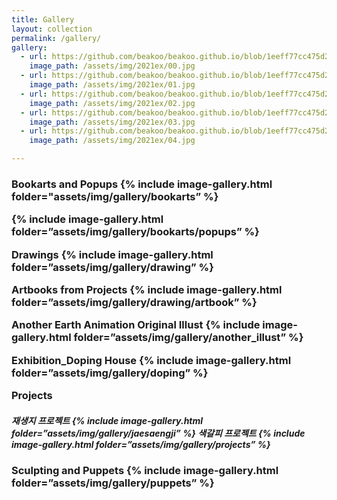 ```yaml
---
title: Gallery
layout: collection
permalink: /gallery/
gallery: 
  - url: https://github.com/beakoo/beakoo.github.io/blob/1eeff77cc475d2fd5a3e4c0c2e7b646876c016ce/assets/img/2021ex/00.jpg
    image_path: /assets/img/2021ex/00.jpg
  - url: https://github.com/beakoo/beakoo.github.io/blob/1eeff77cc475d2fd5a3e4c0c2e7b646876c016ce/assets/img/2021ex/01.jpg
    image_path: /assets/img/2021ex/01.jpg
  - url: https://github.com/beakoo/beakoo.github.io/blob/1eeff77cc475d2fd5a3e4c0c2e7b646876c016ce/assets/img/2021ex/02.jpg
    image_path: /assets/img/2021ex/02.jpg
  - url: https://github.com/beakoo/beakoo.github.io/blob/1eeff77cc475d2fd5a3e4c0c2e7b646876c016ce/assets/img/2021ex/03.jpg
    image_path: /assets/img/2021ex/03.jpg
  - url: https://github.com/beakoo/beakoo.github.io/blob/1eeff77cc475d2fd5a3e4c0c2e7b646876c016ce/assets/img/2021ex/04.jpg
    image_path: /assets/img/2021ex/04.jpg

---
```


<h3> Bookarts and Popups
{% include image-gallery.html folder="assets/img/gallery/bookarts” %}

{% include image-gallery.html folder=”assets/img/gallery/bookarts/popups” %}


Drawings
{% include image-gallery.html folder=”assets/img/gallery/drawing” %}

Artbooks from Projects
{% include image-gallery.html folder=”assets/img/gallery/drawing/artbook” %}

Another Earth Animation Original Illust
{% include image-gallery.html folder=”assets/img/gallery/another_illust” %}

Exhibition_Doping House
{% include image-gallery.html folder=”assets/img/gallery/doping” %}

Projects
<h5>재생지 프로젝트
{% include image-gallery.html folder=”assets/img/gallery/jaesaengji” %}
색갈피 프로젝트
{% include image-gallery.html folder=”assets/img/gallery/projects” %}

<h3>Sculpting and Puppets
{% include image-gallery.html folder=”assets/img/gallery/puppets” %}

